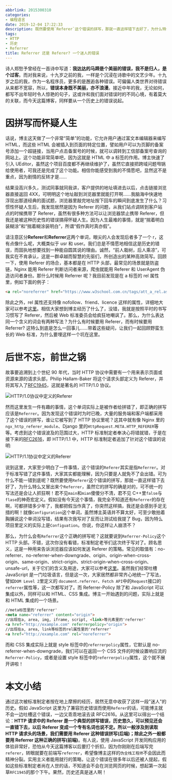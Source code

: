 ```yaml
---
abbrlink: 2015300310
categories:
- 编程语言
date: 2019-12-04 17:22:33
description: 既然要使用`Referer`这个错误的拼写，那就一直这样错下去好了，为什么特么又冒出来个`Referrer`，虽然它的拼写的确是对的，可不统一的写法还是会让人抓狂啊;说到这里，大家至少明白了一件事情，这个错误的`Referer`其实是指`Referrer`;有人说，使用 JavaScript 开发同构应用的体验非常好，恐怕从今天这篇博客以后要打个折扣，因为你刚刚在后端写完`referer`，转眼就要在前端写`referrer`，希望像博主这样的`伪全栈工程师`不会因此而精神分裂
tags:
- HTTP
- 历史
- Referrer
title: Referrer 还是 Referer? 一个迷人的错误
---
```


诗人郑愁予曾经在一首诗中写道：**我达达的马蹄是个美丽的错误，我不是归人，是个过客**。而对我来说，十九岁之前的我，一样是个沉浸在诗歌中的文艺少年。十九岁之后的我，作为一名程序员，更多的是邂逅各种错误。可偏偏人类世界对待错误从来都不宽容，所以，**错误本身既不美丽，亦不浪漫**。接近中年的我，无论如何，都写不出年轻时令人惊艳的句子，这或许和我们面对错误时的不同心境，有着莫大的关联，而今天这篇博客，同样要从一个历史上的错误说起。

# 因拼写而怀疑人生

话说，博主这天做了一个非常“简单”的功能，它允许用户通过富文本编辑器来编写 HTML，而这些 HTML 会被插入到页面的特定位置，譬如用户可以为页脚的备案号添加一个超链接，当用户点击备案号的时候，就可以调转到工信部备案号查询的网站上。这个功能非常简单吧，因为这就是 HTML 中 a 标签的作用。博主快速了引入 UEditor，虽然这个项目百度都不再继续维护了，虽然它直接把跨域问题甩锅给使用者，可我还是完成了这个功能。相信你能感受到我的不情愿吧，显然这不是重点，因为剧情的反转才是……

结果没高兴多久，测试同事就同我讲，客户提供的地址填进去以后，点击链接浏览器直接返回 4XX，可明明这个地址敲到浏览器里就能打开啊……我脑海中快速地浮现出那道经典的面试题，浏览器里敲完地址按下回车的瞬间到底发生了什么？习惯性怀疑人生后，我发现居然是因为 Referer 的问题，从我们站点调转到客户站点的时候携带了 Referer，虽然有很多种方法可以让浏览器禁止携带 Referer，但我还是被这种历史性的错误搞得怀疑人生。因为人生最难的事情，就是“揣着明白装糊涂”和“揣着糊涂装明白”，所谓“假作真时真亦假”。

请注意区分**Referer**和**Referrer**这两个单词，眼尖的人会发现后者多了一个 r，这有点像什么呢，大概类似于 usr 和 user。我们总是不情愿地相信这是历史的错误，而固执地想要找到一种能自圆其说的理由。诚然，“前人栽树，后人乘凉”，可我实在不肯承认，这是一群卓越而智慧的先驱们，所创造出的某种高效简写。回顾一下，使用 Referer 的场合，基本都是在 HTTP 头部，最常见的场景就是防盗链，Nginx 能用 Referer 判断访问者来源，爬虫就能用 Referer 和 UserAgent 伪造访问者身份。那什么时候用 Referrer 呢？我目前发现是在 a 标签的 rel 属性里，例如下面的例子：
```HTML
<a rel="noreferrer" href="https://www.w3school.com.cn/tags/att_a_rel.asp">w3school</a>
```
除此之外，rel 属性还支持像 nofollow、friend、licence 这样的属性，详细地大家可以参考[这里](https://www.w3school.com.cn/tags/att_a_rel.asp)。相信大家想到博主经历了什么了，没错，我就是按照平时的书写习惯写了 Referer，然后被 Web 标准委员会给疯狂地嘲讽了。那么，为什么表达同一个含义的词会有两种写法？为什么有时候要用 Referer，而有时候要用 Referrer? 这特么到底是怎么一回事儿……带着这些疑问，让我们一起回顾野蛮生长的 Web 标准，为什么要埋这样一个坑在这里。

# 后世不忘，前世之锅
故事要追溯到上个世纪 90 年代，当时 HTTP 协议中需要有一个用来表示页面或资源来源的请求头部，Philip Hallam-Baker 将这个请求头部定义为 Referer，并将其写入了[RFC1945](https://datatracker.ietf.org/doc/rfc1945/?include_text=1)，这就是著名的 HTTP/1.0 协议。

![HTTP/1.0协议中定义的Referer](https://i.loli.net/2019/12/07/GE2WydKMf6HSk5n.png)

然而这里发生一件有趣的事情，这个单词实际上是被作者给拼错了，即正确的拼写应该是`Referrer`。因为发现这个错误时为时已晚，大量的服务端和客户端都采用了这个错误的拼写，谁让它被写到了 HTTP 协议里呢？这其中就有像 Nginx 里的`ngx_http_referer_module`、Django 里的`HttpRequest.META.HTTP_REFERER`等等。考虑到这个错误波及的范围过大，HTTP 标准制定者奉决心将错就错，于是在接下来的[RFC2616](https://datatracker.ietf.org/doc/rfc2616/?include_text=1)，即 HTTP/1.1 中，HTTP 标准制定者追加了针对这个错误的说明:

![HTTP/1.1协议中定义的Referer](https://i.loli.net/2019/12/07/IwMpYPSls485CHx.png)

说到这里，大家至少明白了一件事情，这个错误的`Referer`其实是指`Referrer`。对于标准写错了这件事情，大家其实都能理解，因为只要是人就免不了会出错。可为什么不能一错到底呢？既然要使用`Referer`这个错误的拼写，那就一直这样错下去好了，为什么特么又冒出来个`Referrer`，虽然它的拼写的确是对的，可不统一的写法还是会让人抓狂啊！君不见`main`和`mian`傻傻分不清，君不见 C++里`false`与`flase`的神奇宏定义。假如没有今天这个事情，我完全不知道还有`Referrer`的存在啊，可都拼错多少年了，我都把假当作真了，你突然这样搞，我还是会感到手足无措的啊！就像`Configuration`这个单词，虽然博主英语并不算太好，可至少敢拍着胸脯说这个单词没写错，结果有次我写对了反而让测试给我提了 Bug，因为特么项目里定义的实际上是`Configuation`。你说，你这样让人崩溃不？

那么，为什么会有`Referrer`这个正确的拼写呢？这就要说到`Referrer-Policy`这个 HTTP 头部。不错，这次你没有看错，标准制定老爷们这次终于写对了。顾名思义，这是一种用来告诉浏览器应该如何发送 Referer 的策略。常见的取值有：no-referrer、no-referrer-when-downgrade、origin、origin-when-cross-origin、same-origin、strict-origin、strict-origin-when-cross-origin、unsafe-url，关于它们的含义及用途，大家可以参考[这里](https://developer.mozilla.org/en-US/docs/Web/HTTP/Headers/Referrer-Policy)。虽然我们经常吐槽 JavaScript 是一门垃圾语言，但是这一次，大家居然都非常齐心地统一了写法，譬如`DOM Level 2`里定义的 `document.referrer`、`Fetch API`中的`Request`接口的`referrer`属性等，这一次都写对了。而 Referrer-Policy 除了和 JavaScript 可以集成以外，同样可以和 HTML、CSS 集成。博主一开始遇到的问题，实际上就是和 HTML 集成的一个场景。

```HTML
//meta标签里的'referrer'
<meta name="referrer" content="origin">
//出现在a, area, img, iframe, script, <link>等元素里的'referrer'
<a href="http://example.com" referrerpolicy="origin">
//出现在a, area, link等标签的rel属性里的'referrer'
<a href="http://example.com" rel="noreferrer">
```
而和 CSS 集成实际上就是 style 标签中的`referrerpolicy`属性，它默认是 no-referrer-when-downgrade，我们可以在返回一个 CSS 文件的时候设置响应流的`Referrer-Policy`，或者是设置 style 标签中的`referrerpolicy`属性，这个就不展开讲啦！

# 本文小结

通过这次被标准制定者按在地上摩擦的经历，居然无意中收获了这样一段"迷人"的历史。假如 JavaScript 这里为了兼容历史错误而使用`Referer`的话，可能博主就不会一边吐槽这个错误，一边又乖乖地滚去读 RFC2616。从这里可以得出一个结论：**HTTP 请求中的 Referer 是一个典型的拼写错误，历史悠久，可以预见还会一直错下去，以后 Referer 变成一个专有名词也说不定。所以一般涉及到读取 HTTP 请求头的场景，我们需要用 Referer 这种错误拼写(后端)；除此之外一般都要用 Referrer 这种正确的拼写(前端)**。有人说，使用 JavaScript 开发同构应用的体验非常好，恐怕从今天这篇博客以后要打个折扣，因为你刚刚在后端写完`referer`，转眼就要在前端写`referrer`，希望像博主这样的`伪全栈工程师`不会因此而精神分裂。实用主义者能用就行的策略，让这个错误在很多年以后还被人提起，假如这些标准制定者尚在人世的话，不知道会不会在浏览网页的时候，想起第一次起草`RFC1945`的那个下午。果然，历史还真是迷人啊！